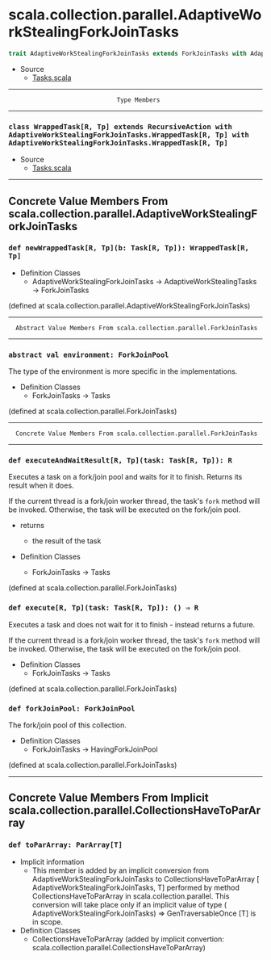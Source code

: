 
#         scala.collection.parallel.AdaptiveWorkStealingForkJoinTasks         #

```scala
trait AdaptiveWorkStealingForkJoinTasks extends ForkJoinTasks with AdaptiveWorkStealingTasks
```

* Source
  * [Tasks.scala](https://github.com/scala/scala/tree/6d09a1ba5f/src/library/scala/collection/parallel/Tasks.scala#L1)


--------------------------------------------------------------------------------
                                  Type Members
--------------------------------------------------------------------------------


### `class WrappedTask[R, Tp] extends RecursiveAction with AdaptiveWorkStealingForkJoinTasks.WrappedTask[R, Tp] with AdaptiveWorkStealingForkJoinTasks.WrappedTask[R, Tp]` ###

* Source
  * [Tasks.scala](https://github.com/scala/scala/tree/6d09a1ba5f/src/library/scala/collection/parallel/Tasks.scala#L1)


--------------------------------------------------------------------------------
Concrete Value Members From scala.collection.parallel.AdaptiveWorkStealingForkJoinTasks
--------------------------------------------------------------------------------


### `def newWrappedTask[R, Tp](b: Task[R, Tp]): WrappedTask[R, Tp]`          ###

* Definition Classes
  * AdaptiveWorkStealingForkJoinTasks → AdaptiveWorkStealingTasks →
    ForkJoinTasks

(defined at scala.collection.parallel.AdaptiveWorkStealingForkJoinTasks)


--------------------------------------------------------------------------------
      Abstract Value Members From scala.collection.parallel.ForkJoinTasks
--------------------------------------------------------------------------------


### `abstract val environment: ForkJoinPool`                                 ###

The type of the environment is more specific in the implementations.

* Definition Classes
  * ForkJoinTasks → Tasks

(defined at scala.collection.parallel.ForkJoinTasks)


--------------------------------------------------------------------------------
      Concrete Value Members From scala.collection.parallel.ForkJoinTasks
--------------------------------------------------------------------------------


### `def executeAndWaitResult[R, Tp](task: Task[R, Tp]): R`                  ###

Executes a task on a fork/join pool and waits for it to finish. Returns its
result when it does.

If the current thread is a fork/join worker thread, the task's `fork` method
will be invoked. Otherwise, the task will be executed on the fork/join pool.

* returns
  * the result of the task

* Definition Classes
  * ForkJoinTasks → Tasks

(defined at scala.collection.parallel.ForkJoinTasks)


### `def execute[R, Tp](task: Task[R, Tp]): () ⇒ R`                          ###

Executes a task and does not wait for it to finish - instead returns a future.

If the current thread is a fork/join worker thread, the task's `fork` method
will be invoked. Otherwise, the task will be executed on the fork/join pool.

* Definition Classes
  * ForkJoinTasks → Tasks

(defined at scala.collection.parallel.ForkJoinTasks)


### `def forkJoinPool: ForkJoinPool`                                         ###

The fork/join pool of this collection.

* Definition Classes
  * ForkJoinTasks → HavingForkJoinPool

(defined at scala.collection.parallel.ForkJoinTasks)


--------------------------------------------------------------------------------
Concrete Value Members From Implicit scala.collection.parallel.CollectionsHaveToParArray
--------------------------------------------------------------------------------


### `def toParArray: ParArray[T]`                                            ###

* Implicit information
  * This member is added by an implicit conversion from
    AdaptiveWorkStealingForkJoinTasks to CollectionsHaveToParArray [
    AdaptiveWorkStealingForkJoinTasks, T] performed by method
    CollectionsHaveToParArray in scala.collection.parallel. This conversion will
    take place only if an implicit value of type (
    AdaptiveWorkStealingForkJoinTasks) ⇒ GenTraversableOnce [T] is in scope.
* Definition Classes
  * CollectionsHaveToParArray
(added by implicit convertion: scala.collection.parallel.CollectionsHaveToParArray)
